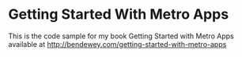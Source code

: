 Getting Started With Metro Apps
=================

This is the code sample for my book Getting Started with Metro Apps available at http://bendewey.com/getting-started-with-metro-apps